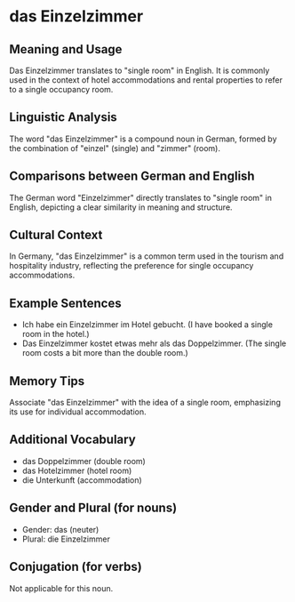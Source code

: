 # das Einzelzimmer
## Meaning and Usage
Das Einzelzimmer translates to "single room" in English. It is commonly used in the context of hotel accommodations and rental properties to refer to a single occupancy room.

## Linguistic Analysis
The word "das Einzelzimmer" is a compound noun in German, formed by the combination of "einzel" (single) and "zimmer" (room).

## Comparisons between German and English
The German word "Einzelzimmer" directly translates to "single room" in English, depicting a clear similarity in meaning and structure.

## Cultural Context
In Germany, "das Einzelzimmer" is a common term used in the tourism and hospitality industry, reflecting the preference for single occupancy accommodations.

## Example Sentences
- Ich habe ein Einzelzimmer im Hotel gebucht. (I have booked a single room in the hotel.)
- Das Einzelzimmer kostet etwas mehr als das Doppelzimmer. (The single room costs a bit more than the double room.)

## Memory Tips
Associate "das Einzelzimmer" with the idea of a single room, emphasizing its use for individual accommodation.

## Additional Vocabulary
- das Doppelzimmer (double room)
- das Hotelzimmer (hotel room)
- die Unterkunft (accommodation)

## Gender and Plural (for nouns)
- Gender: das (neuter)
- Plural: die Einzelzimmer

## Conjugation (for verbs)
Not applicable for this noun.